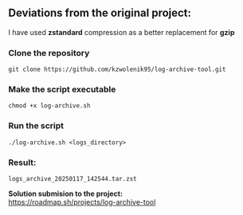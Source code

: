 ##  Deviations from the original project:
I have used **zstandard** compression as a better replacement for **gzip**
### Clone the repository

    git clone https://github.com/kzwolenik95/log-archive-tool.git

### Make the script executable

    chmod +x log-archive.sh

### Run the script

    ./log-archive.sh <logs_directory>
    
### Result:

    logs_archive_20250117_142544.tar.zst

**Solution submision to the project:**  
https://roadmap.sh/projects/log-archive-tool
